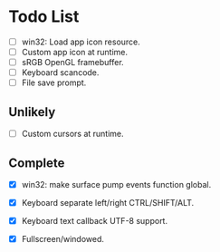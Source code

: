 # Todo List
- [ ] win32: Load app icon resource.
- [ ] Custom app icon at runtime.
- [ ] sRGB OpenGL framebuffer.
- [ ] Keyboard scancode.
- [ ] File save prompt.
## Unlikely
- [ ] Custom cursors at runtime.
## Complete
- [x] win32: make surface pump events function global.
- [x] Keyboard separate left/right CTRL/SHIFT/ALT.
- [x] Keyboard text callback UTF-8 support.
- [x] Fullscreen/windowed.

